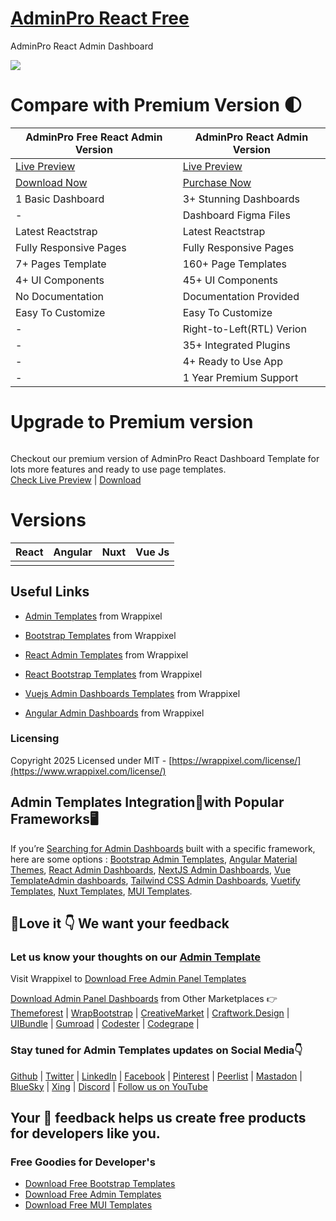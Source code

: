 # <a href="https://demos.wrappixel.com/free-admin-templates/react/adminpro-react-free/main/#/starter">AdminPro React Free</a>
AdminPro React Admin Dashboard

<!-- Main image of Template -->
<a target="_blank" href="https://www.wrappixel.com/templates/adminpro-react-admin-lite/">
  <img src="https://www.wrappixel.com/wp-content/uploads/edd/2020/04/adminpro-react-dashboard-lite-y.jpg" />
</a>


# Compare with Premium Version 🌓

<table>
<thead>
<tr>
<th>AdminPro Free React Admin Version</th>
<th>AdminPro React Admin Version</th>
</tr>
</thead>
<tbody>
<tr>
  <td>
    <a href="https://demos.wrappixel.com/free-admin-templates/react/adminpro-react-free/main/#/starter">Live Preview</a>
  </td>
  <td>
  <a href="https://adminpro-react-main.netlify.app/dashboards/modern">Live Preview</a>
  </td>
</tr>
<tr>
  <td>
      <a href="https://www.wrappixel.com/templates/adminpro-react-admin-lite/">Download Now</a>
  </td>
  <td>
    <a href="https://www.wrappixel.com/templates/adminpro-react-redux-admin/?ref=33">Purchase Now</a>
  </td>
</tr>
<tr>
  <td>
  1 Basic Dashboard
  </td>
  <td>
  3+ Stunning Dashboards
  </td>
</tr>
<tr>
  <td>
  -
  </td>
  <td>
  Dashboard Figma Files
  </td>
</tr>
<tr>
  <td>
  Latest Reactstrap
  </td>
  <td>
  Latest Reactstrap
  </td>
</tr>
<tr>
  <td>
  Fully Responsive Pages
  </td>
  <td>
  Fully Responsive Pages
  </td>
</tr>
<tr>
  <td>
  7+ Pages Template
  </td>
  <td>
  160+ Page Templates
  </td>
</tr>
<tr>
  <td>
  4+ UI Components
  </td>
  <td>
  45+ UI Components
  </td>
</tr>
<tr>
  <td>
  No Documentation
  </td>
  <td>
  Documentation Provided
  </td>
</tr>
<tr>
  <td>
  Easy To Customize
  </td>
  <td>
  Easy To Customize
  </td>
</tr>
<tr>
  <td>
  -
  </td>
  <td>
  Right-to-Left(RTL) Verion
  </td>
</tr>
<tr>
  <td>
  -
  </td>
  <td>
  35+ Integrated Plugins
  </td>
</tr>
<tr>
  <td>
  -
  </td>
  <td>
  4+ Ready to Use App
  </td>
</tr>
<tr>
  <td>
  -
  </td>
  <td>
  1 Year Premium Support
  </td>
</tr>
</tbody>
</table>

# Upgrade to Premium version

<a target="_blank" href="https://www.wrappixel.com/templates/adminpro-react-redux-admin/?ref=33">
  <img src="https://www.wrappixel.com/wp-content/uploads/edd/2024/05/adminpro-react-dashboard-wpn.jpg" alt="">
</a>
<p>
  Checkout our premium version of AdminPro React Dashboard Template for lots more features and ready to use page templates.<br>
  <a href="https://adminpro-react-main.netlify.app/dashboards/modern">Check Live Preview</a> | <a href="https://www.wrappixel.com/templates/adminpro-react-redux-admin/?ref=33">Download</a>
</p>

<!-- Versions of Template -->
# Versions
<table>
<thead>
<tr>
<th>React</th>
<th>Angular</th>
<th>Nuxt</th>
<th>Vue Js</th>
</tr>
</thead>
<tbody>
<tr>
<td>
  <a href="https://www.wrappixel.com/templates/adminpro-react-redux-admin/?ref=33" width="150px">
    <img src="https://www.wrappixel.com/wp-content/uploads/edd/2024/05/adminpro-react-dashboard-wpn.jpg" alt="" style="max-width:150px;">
  </a>
</td>
<td>
  <a href="https://www.wrappixel.com/templates/adminpro-angular-dashboard/?ref=33" rel="nofollow" width="150px">
    <img src="https://www.wrappixel.com/wp-content/uploads/edd/2024/05/adminpro-angular-dashboard-wpn.jpg" alt="" style="max-width:150px;">
  </a>
</td>
<td>
  <a href="https://www.wrappixel.com/templates/adminpro-nuxtjs/?ref=33" rel="nofollow" width="150px">
    <img src="https://www.wrappixel.com/wp-content/uploads/edd/2024/05/adminpro-nuxtjs-dashboard-wpn.jpg" alt="" style="max-width:150px;">
  </a>
</td>
<td>
  <a href="https://www.wrappixel.com/templates/adminpro-vuetify-dashboard/?ref=33" rel="nofollow" width="150px">
    <img src="https://www.wrappixel.com/wp-content/uploads/edd/2024/05/adminpro-vuetify-dashboard-wpn.jpg" alt="" style="max-width:150px;">
  </a>
</td>
</td>
  
</tr>
</tbody>
</table>





## Useful Links

-   [Admin Templates](https://www.wrappixel.com/templates/category/admin-dashboard-templates/?utm_source=github) from Wrappixel
    
-   [Bootstrap Templates](https://www.wrappixel.com/templates/category/bootstrap-templates/?utm_source=github)  from Wrappixel
    
-   [React Admin Templates](https://www.wrappixel.com/templates/category/react-dashboard/?utm_source=github)  from Wrappixel
    
-   [React Bootstrap Templates](https://www.wrappixel.com/templates/category/react-bootstrap-templates/?utm_source=github)  from Wrappixel
    
-   [Vuejs Admin Dashboards Templates](https://www.wrappixel.com/templates/category/vue-dashboard/?utm_source=github)  from Wrappixel
- [Angular Admin Dashboards](https://www.wrappixel.com/templates/category/angular-admin-dashboard-templates/?utm_source=github)  from Wrappixel
    

### Licensing 
Copyright 2025 Licensed under MIT -  [https://wrappixel.com/license/](https://www.wrappixel.com/license/)
    

##  Admin Templates Integration🔗with Popular Frameworks🖥️

If you’re  [Searching for Admin Dashboards](https://www.wrappixel.com/templates/category/admin-dashboard-templates/?utm_source=github) built with a specific framework, here are some options : [Bootstrap Admin Templates](https://www.wrappixel.com/templates/category/bootstrap-admin-dashboard-template/?utm_source=github), [Angular Material Themes](https://www.wrappixel.com/templates/category/angular-material-themes/?utm_source=github), [React Admin Dashboards](https://www.wrappixel.com/templates/category/react-dashboard/?utm_source=github), [NextJS Admin Dashboards](https://www.wrappixel.com/templates/category/nextjs-dashboard/?utm_source=github), [Vue TemplateAdmin dashboards](https://www.wrappixel.com/templates/category/vuejs-templates-dashboard/?utm_source=github), [Tailwind CSS Admin Dashboards](https://www.wrappixel.com/templates/category/tailwind-dashboard/?utm_source=github), [Vuetify Templates](https://www.wrappixel.com/templates/category/vuetify-templates/?utm_source=github), [Nuxt Templates](https://www.wrappixel.com/templates/category/nuxt-templates/?utm_source=github), [MUI Templates](https://www.wrappixel.com/templates/category/mui-templates/?utm_source=github).

## 🤩Love it 👇 We want your feedback

### Let us know your thoughts on our  [Admin Template](https://www.wrappixel.com/templates/category/admin-dashboard-templates/)

Visit  Wrappixel  to  [Download Free Admin Panel Templates](https://www.wrappixel.com/templates/category/free-admin-panel-templates/)

[Download Admin Panel Dashboards](https://www.wrappixel.com/templates/category/admin-dashboard-templates/)  from Other Marketplaces 👉  [Themeforest](https://themeforest.net/user/wrappixel)  |  [WrapBootstrap](https://wrapbootstrap.com/user/wrappixel)  |  [CreativeMarket](https://creativemarket.com/wrappixel)  |  [Craftwork.Design](http://craftwork.design/)  |  [UIBundle](https://uibundle.com/authors/wrappixel)  |  [Gumroad](https://wrappixel.gumroad.com/)  |  [Codester](https://codester.com/wrappixel)  |  [Codegrape](https://codegrape.com/user/Wrappixel)  |

### Stay tuned for Admin Templates updates on Social Media👇

[Github](https://github.com/wrappixel)  |  [Twitter](https://twitter.com/wrappixel)  |  [LinkedIn](https://linkedin.com/company/wrappixel)  |  [Facebook](https://facebook.com/wrappixel)  |  [Pinterest](https://pinterest.com/wrappixel_templates/)  |  [Peerlist](https://peerlist.io/wrappixel)  |  [Mastadon](https://mastodon.social/@wrappixel)  |  [BlueSky](https://bsky.app/profile/wrappixel.bsky.social)  |  [Xing](https://www.xing.com/pages/wrappixel)  |  [Discord](https://discord.com/invite/eMzE8F6Wqs)  |  [Follow us on YouTube](https://www.youtube.com/@WrapPixel)


## Your 🤝 feedback helps us create free products for developers like you.

### Free Goodies for Developer's 
- [Download Free Bootstrap Templates](https://www.wrappixel.com/templates/category/free-bootstrap-templates/?utm_source=github)
- [Download Free Admin Templates](https://www.wrappixel.com/templates/category/free-admin-panel-templates/)
- [Download Free MUI Templates](https://www.wrappixel.com/templates/category/mui-templates/?utm_source=github)




